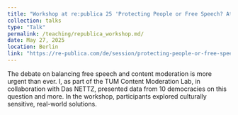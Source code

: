 ```yaml
---
title: "Workshop at re:publica 25 'Protecting People or Free Speech? Attitudes towards the moderation of online content across the globe.'"
collection: talks
type: "Talk"
permalink: /teaching/republica_workshop.md/
date: May 27, 2025
location: Berlin
link: "https://re-publica.com/de/session/protecting-people-or-free-speech-attitudes-towards-moderation-online-content-across-globe"
---
```


The debate on balancing free speech and content moderation is more urgent than ever. I, as part of the TUM Content Moderation Lab, in collaboration with Das NETTZ, presented data from 10 democracies on this question and more. In the workshop, participants explored culturally sensitive, real-world solutions.
